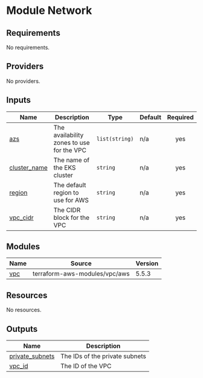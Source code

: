 # Module Network

<!-- BEGIN_TF_DOCS -->

## Requirements

No requirements.
## Providers

No providers.
## Inputs

| Name | Description | Type | Default | Required |
|------|-------------|------|---------|:--------:|
| <a name="input_azs"></a> [azs](#input\_azs) | The availability zones to use for the VPC | `list(string)` | n/a | yes |
| <a name="input_cluster_name"></a> [cluster\_name](#input\_cluster\_name) | The name of the EKS cluster | `string` | n/a | yes |
| <a name="input_region"></a> [region](#input\_region) | The default region to use for AWS | `string` | n/a | yes |
| <a name="input_vpc_cidr"></a> [vpc\_cidr](#input\_vpc\_cidr) | The CIDR block for the VPC | `string` | n/a | yes |
## Modules

| Name | Source | Version |
|------|--------|---------|
| <a name="module_vpc"></a> [vpc](#module\_vpc) | terraform-aws-modules/vpc/aws | 5.5.3 |
## Resources

No resources.
## Outputs

| Name | Description |
|------|-------------|
| <a name="output_private_subnets"></a> [private\_subnets](#output\_private\_subnets) | The IDs of the private subnets |
| <a name="output_vpc_id"></a> [vpc\_id](#output\_vpc\_id) | The ID of the VPC |
<!-- END_TF_DOCS -->